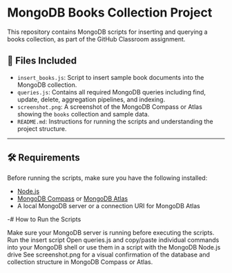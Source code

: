 # MongoDB Books Collection Project

This repository contains MongoDB scripts for inserting and querying a books collection, as part of the GitHub Classroom assignment.

## 📁 Files Included

- `insert_books.js`: Script to insert sample book documents into the MongoDB collection.
- `queries.js`: Contains all required MongoDB queries including find, update, delete, aggregation pipelines, and indexing.
- `screenshot.png`: A screenshot of the MongoDB Compass or Atlas showing the `books` collection and sample data.
- `README.md`: Instructions for running the scripts and understanding the project structure.

---

## 🛠️ Requirements

Before running the scripts, make sure you have the following installed:

- [Node.js](https://nodejs.org/)
- [MongoDB Compass](https://www.mongodb.com/try/download/compass) or [MongoDB Atlas](https://www.mongodb.com/cloud/atlas)
- A local MongoDB server or a connection URI for MongoDB Atlas

-#  How to Run the Scripts

Make sure your MongoDB server is running before executing the scripts.
Run the insert script
Open queries.js and copy/paste individual commands into your MongoDB shell or use them in a script with the MongoDB Node.js drive
See screenshot.png for a visual confirmation of the database and collection structure in MongoDB Compass or Atlas.
